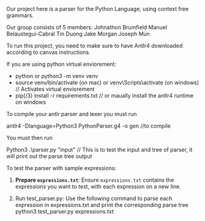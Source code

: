 Our project here is a parser for the Python Language, using context free grammars.

Our group consists of 5 members:
Johnathon Brumfield
Manuel Belaustegui-Cabral
Tin Duong
Jake Morgan
Joseph Mun

To run this project, you need to make sure to have Antlr4 downloaded according to canvas instructions.

If you are using python virtual enviorement:

- python or python3 -m venv venv
- source venv/bin/activate (on mac) or venv\Scripts\activate (on windows) // Activates virtual enviorement
- pip(/3) install -r requirements.txt // or maually install the antlr4 runtime on windows

To compile your antlr parser and lexer you must run

antlr4 -Dlanguage=Python3 PythonParser.g4 -o gen //to compile

You must then run

Python3 .\parser.py "input" // This is to test the input and tree of parser, it will print out the parse tree output

To test the parser with sample expressions:

1. **Prepare `expressions.txt`**: Ensure `expressions.txt` contains the expressions you want to test, with each expression on a new line.

2. Run test_parser.py: Use the following command to parse each expression in expressions.txt and print the corresponding parse tree
python3 test_parser.py expressions.txt
